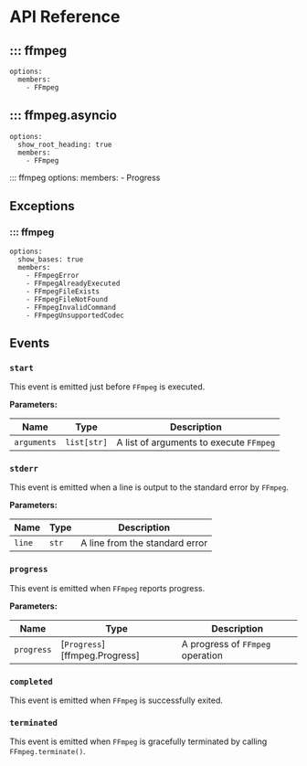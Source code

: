 # API Reference

## ::: ffmpeg
    options:
      members:
        - FFmpeg

## ::: ffmpeg.asyncio
    options:
      show_root_heading: true
      members:
        - FFmpeg

::: ffmpeg
    options:
      members:
        - Progress

## Exceptions
### ::: ffmpeg
    options:
      show_bases: true
      members:
        - FFmpegError
        - FFmpegAlreadyExecuted
        - FFmpegFileExists
        - FFmpegFileNotFound
        - FFmpegInvalidCommand
        - FFmpegUnsupportedCodec

## Events
### `start`
This event is emitted just before `FFmpeg` is executed.

**Parameters:**

|    Name     |     Type    |               Description               |
|-------------|-------------|-----------------------------------------|
| `arguments` | `list[str]` | A list of arguments to execute `FFmpeg` |


### `stderr`
This event is emitted when a line is output to the standard error by `FFmpeg`.

**Parameters:**

|    Name     |  Type |          Description           |
|-------------|-------|--------------------------------|
|   `line`    | `str` | A line from the standard error |


### `progress`
This event is emitted when `FFmpeg` reports progress.

**Parameters:**

|    Name    |             Type              |           Description            |
|------------|-------------------------------|----------------------------------|
| `progress` | [`Progress`][ffmpeg.Progress] | A progress of `FFmpeg` operation |


### `completed`
This event is emitted when `FFmpeg` is successfully exited.

### `terminated`
This event is emitted when `FFmpeg` is gracefully terminated by calling `FFmpeg.terminate()`.
